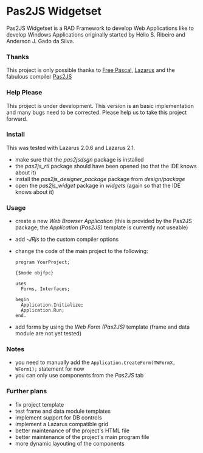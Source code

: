 # Pas2JS Widgetset
Pas2JS Widgetset is a RAD Framework to develop Web Applications like to develop Windows Applications originally started by Hélio S. Ribeiro and Anderson J. Gado da Silva.

### Thanks
This project is only possible thanks to [Free Pascal](https://www.freepascal.org/ "Free Pascal"), [Lazarus](https://www.lazarus-ide.org/ "Lazarus") and the fabulous compiler [Pas2JS](http://wiki.freepascal.org/pas2js "Pas2JS")

### Help Please
This project is under development.
This version is an basic implementation and many bugs need to be corrected.
Please help us to take this project forward.

### Install
This was tested with Lazarus 2.0.6 and Lazarus 2.1.
* make sure that the _pas2jsdsgn_ package is installed
* the _pas2js_rtl_ package should have been opened (so that the IDE knows about it)
* install the _pas2js_designer_package_ package from _design/package_
* open the _pas2js_widget_ package in _widgets_ (again so that the IDE knows about it)

### Usage
* create a new _Web Browser Application_ (this is provided by the Pas2JS package; the _Application (Pas2JS)_ template is currently not useable)
* add _-JRjs_ to the custom compiler options
* change the code of the main project to the following:

      program YourProject;

      {$mode objfpc}

      uses
        Forms, Interfaces;

      begin
        Application.Initialize;
        Application.Run;
      end.

* add forms by using the _Web Form (Pas2JS)_ template (frame and data module are not yet tested)

### Notes
* you need to manually add the `Application.CreateForm(TWFormX, WForm1);` statement for now
* you can only use components from the _Pas2JS_ tab

### Further plans
* fix project template
* test frame and data module templates
* implement support for DB controls
* implement a Lazarus compatible grid
* better maintenance of the project's HTML file
* better maintenance of the project's main program file
* more dynamic layouting of the components
